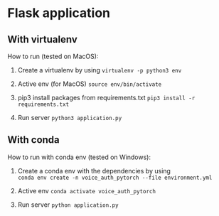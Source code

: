 # Flask application

## With virtualenv
How to run (tested on MacOS):

1. Create a virtualenv by using 
```virtualenv -p python3 env```

2. Active env (for MacOS) 
```source env/bin/activate```

3. pip3 install packages from requirements.txt 
```pip3 install -r requirements.txt```

4. Run server 
```python3 application.py``` 



## With conda
How to run with conda env (tested on Windows):

1. Create a conda env with the dependencies by using   
```conda env create -n voice_auth_pytorch --file environment.yml```

2. Active env 
```conda activate voice_auth_pytorch```

3. Run server 
```python application.py```